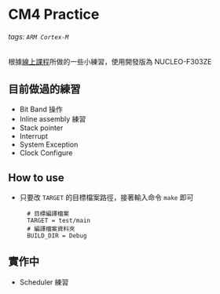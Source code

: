 # CM4 Practice
###### tags: `ARM Cortex-M`
根據[線上課程](https://www.udemy.com/course/embedded-system-programming-on-arm-cortex-m3m4/)所做的一些小練習，使用開發版為 NUCLEO-F303ZE

## 目前做過的練習
- Bit Band 操作
- Inline assembly 練習
- Stack pointer
- Interrupt 
- System Exception
- Clock Configure

## How to use
- 只要改 `TARGET` 的目標檔案路徑，接著輸入命令 `make` 即可
  ```makefile=
    # 目標編譯檔案
    TARGET = test/main
    # 編譯檔案資料夾
    BUILD_DIR = Debug
  ```

## 實作中
- Scheduler 練習
